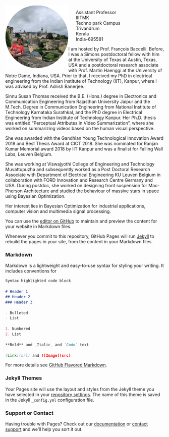 <img align="left" src="sinnu.jpg" width="200">

&nbsp;&nbsp;&nbsp;&nbsp;&nbsp;&nbsp;Assistant Professor<br>
&nbsp;&nbsp;&nbsp;&nbsp;&nbsp;&nbsp;IIITMK<br>
&nbsp;&nbsp;&nbsp;&nbsp;&nbsp;&nbsp;Techno park Campus<br>
&nbsp;&nbsp;&nbsp;&nbsp;&nbsp;&nbsp;Trivandrum<br>
&nbsp;&nbsp;&nbsp;&nbsp;&nbsp;&nbsp;Kerala<br> 
&nbsp;&nbsp;&nbsp;&nbsp;&nbsp;&nbsp;India-695581<br> 


I am hosted by Prof. François Baccelli. Before, I was a Simons postdoctoral fellow with him at the University of Texas at Austin, Texas, USA and a postdoctoral research associate with Prof. Martin Haenggi at the University of Notre Dame, Indiana, USA. Prior to that, I received my PhD in electrical engineering from the Indian Institute of Technology (IIT), Kanpur, where I was advised by Prof. Adrish Banerjee. 


Sinnu Susan Thomas received the B.E. (Hons.) degree in Electronics and Communication Engineering from Rajasthan University Jaipur and the M.Tech. Degree in Communication Engineering from National Institute of Technology Karnataka Surathkal, and the PhD degree in Electrical Engineering from Indian Institute of Technology Kanpur. Her Ph.D. thesis was entitled “Perceptual Attributes in Video Summarization”, where she worked on summarizing videos based on the human visual perspective.

She was awarded with the Gandhian Young Technological Innovation Award 2018 and Best Thesis Award at CICT 2018. She was nominated for Ranjan Kumar Memorial award 2018 by IIT Kanpur and was a finalist for Falling Wall Labs, Leuven Belgium.

She was working at Viswajyothi College of Engineering and Technology Muvattupuzha and subsequently worked as a Post Doctoral Research Associate with Department of Electrical Engineering KU Leuven Belgium in collaboration with FORD Innovation and Research Centre Germany and USA. During postdoc, she worked on designing front suspension for Mac-Pherson Architecture and studied the behaviour of massive stars in space using Bayesian Optimization.

Her interest lies in Bayesian Optimization for industrial applications, computer vision and multimedia signal processing.

You can use the [editor on GitHub](https://github.com/sinnuthomas/sinnuthomas.github.io/edit/master/index.md) to maintain and preview the content for your website in Markdown files.

Whenever you commit to this repository, GitHub Pages will run [Jekyll](https://jekyllrb.com/) to rebuild the pages in your site, from the content in your Markdown files.

### Markdown

Markdown is a lightweight and easy-to-use syntax for styling your writing. It includes conventions for

```markdown
Syntax highlighted code block

# Header 1
## Header 2
### Header 3

- Bulleted
- List

1. Numbered
2. List

**Bold** and _Italic_ and `Code` text

[Link](url) and ![Image](src)
```

For more details see [GitHub Flavored Markdown](https://guides.github.com/features/mastering-markdown/).

### Jekyll Themes

Your Pages site will use the layout and styles from the Jekyll theme you have selected in your [repository settings](https://github.com/sinnuthomas/sinnuthomas.github.io/settings). The name of this theme is saved in the Jekyll `_config.yml` configuration file.

### Support or Contact

Having trouble with Pages? Check out our [documentation](https://help.github.com/categories/github-pages-basics/) or [contact support](https://github.com/contact) and we’ll help you sort it out.
